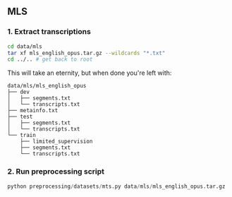## MLS
### 1. Extract transcriptions
```bash
cd data/mls
tar xf mls_english_opus.tar.gz --wildcards "*.txt"
cd ../.. # get back to root
```

This will take an eternity, but when done you're left with:
```
data/mls/mls_english_opus
├── dev
│   ├── segments.txt
│   └── transcripts.txt
├── metainfo.txt
├── test
│   ├── segments.txt
│   └── transcripts.txt
└── train
    ├── limited_supervision
    ├── segments.txt
    └── transcripts.txt
```

### 2. Run preprocessing script
```python
python preprocessing/datasets/mts.py data/mls/mls_english_opus.tar.gz
```
